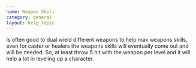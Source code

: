 ```yaml
---
name: Weapon Skill
category: general
layout: help_topic
---
```

Is often good to dual wield different weapons to help max weapons skills, even for caster or healers the weapons skills will eventually come out and will be needed. So, at least throw 5 hit with the weapon per level and it will help a lot in leveling up a character.